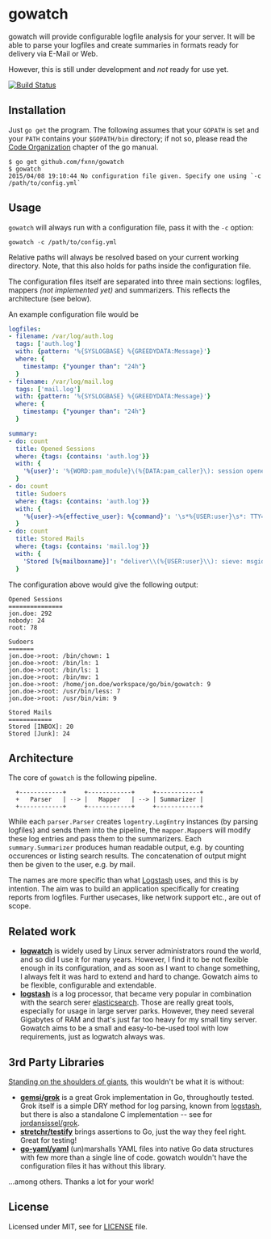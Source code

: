 # gowatch

gowatch will provide configurable logfile analysis for your server. It will be able to parse your logfiles and create
summaries in formats ready for delivery via E-Mail or Web.

However, this is still under development and _not_ ready for use yet.

[![Build Status](https://travis-ci.org/fxnn/gowatch.svg)](https://travis-ci.org/fxnn/gowatch)

## Installation

Just `go get` the program.
The following assumes that your `GOPATH` is set and your `PATH` contains your `$GOPATH/bin` directory;
if not so, please read the [Code Organization](https://golang.org/doc/code.html#Organization) chapter of the go manual.

```
$ go get github.com/fxnn/gowatch
$ gowatch
2015/04/08 19:10:44 No configuration file given. Specify one using `-c /path/to/config.yml`
```

## Usage

`gowatch` will always run with a configuration file, pass it with the `-c` option:

```
gowatch -c /path/to/config.yml
```

Relative paths will always be resolved based on your current working directory. Note, that this also holds for paths inside the configuration file.

The configuration files itself are separated into three main sections: logfiles, mappers *(not implemented yet)* and summarizers. This reflects the architecture (see below).

An example configuration file would be

```yaml
logfiles:
- filename: /var/log/auth.log
  tags: ['auth.log']
  with: {pattern: '%{SYSLOGBASE} %{GREEDYDATA:Message}'}
  where: {
    timestamp: {"younger than": "24h"}
  }
- filename: /var/log/mail.log
  tags: ['mail.log']
  with: {pattern: '%{SYSLOGBASE} %{GREEDYDATA:Message}'}
  where: {
    timestamp: {"younger than": "24h"}
  }

summary:
- do: count
  title: Opened Sessions
  where: {tags: {contains: 'auth.log'}}
  with: {
    '%{user}': '%{WORD:pam_module}\(%{DATA:pam_caller}\): session opened for user %{USERNAME:user}.*'
  }
- do: count
  title: Sudoers
  where: {tags: {contains: 'auth.log'}}
  with: {
    '%{user}->%{effective_user}: %{command}': '\s*%{USER:user}\s*: TTY=%{DATA} ; PWD=%{PATH} ; USER=%{USER:effective_user} ; COMMAND=%{PATH:command}(: %{GREEDYDATA:arguments})?'
  }
- do: count
  title: Stored Mails
  where: {tags: {contains: 'mail.log'}}
  with: {
    'Stored [%{mailboxname}]': "deliver\\(%{USER:user}\\): sieve: msgid=<%{DATA}>: stored mail into mailbox '%{DATA:mailboxname}'",
  }
```

The configuration above would give the following output:

```
Opened Sessions
===============
jon.doe: 292
nobody: 24
root: 78

Sudoers
=======
jon.doe->root: /bin/chown: 1
jon.doe->root: /bin/ln: 1
jon.doe->root: /bin/ls: 1
jon.doe->root: /bin/mv: 1
jon.doe->root: /home/jon.doe/workspace/go/bin/gowatch: 9
jon.doe->root: /usr/bin/less: 7
jon.doe->root: /usr/bin/vim: 9

Stored Mails
============
Stored [INBOX]: 20
Stored [Junk]: 24
```


## Architecture

The core of `gowatch` is the following pipeline.

```
  +------------+     +------------+     +------------+
  +   Parser   | --> |   Mapper   | --> | Summarizer |
  +------------+     +------------+     +------------+
```

While each `parser.Parser` creates `logentry.LogEntry` instances (by parsing logfiles) and sends them into the pipeline, the `mapper.Mapper`s will modify these log entries and pass them to the summarizers. Each `summary.Summarizer` produces human readable output, e.g. by counting occurences or listing search results. The concatenation of output might then be given to the user, e.g. by mail.

The names are more specific than what [Logstash](http://logstash.net) uses, and this is by intention. The aim was to build an application specifically for creating reports from logfiles. Further usecases, like network support etc., are out of scope.


## Related work

* **[logwatch](http://logwatch.sourceforge.net)** is widely used by Linux server administrators round the world, and so
  did I use it for many years. However, I find it to be not flexible enough in its configuration, and as soon as I want
  to change something, I always felt it was hard to extend and hard to change. Gowatch aims to be flexible, configurable
  and extendable.
* **[logstash](http://logstash.net)** is a log processor, that became very popular in combination with the search serer
  [elasticsearch](http://www.elasticsearch.org). Those are really great tools, especially for usage in large server
  parks. However, they need several Gigabytes of RAM and that's just far too heavy for my small tiny server. Gowatch
  aims to be a small and easy-to-be-used tool with low requirements, just as logwatch always was.

## 3rd Party Libraries

[Standing on the shoulders of giants](http://en.wikipedia.org/wiki/Standing_on_the_shoulders_of_giants), this wouldn't
be what it is without:

* **[gemsi/grok](http://github.com/gemsi/grok)** is a great Grok implementation in Go, throughoutly tested.
  Grok itself is a simple DRY method for log parsing, known from
  [logstash](http://logstash.net/docs/latest/filters/grok), but there is also a standalone C implementation -- see for
  [jordansissel/grok](https://github.com/jordansissel/grok).
* **[stretchr/testify](http://github.com/stretchr/testify)** brings assertions to Go, just the way they feel right.
  Great for testing!
* **[go-yaml/yaml](https://github.com/go-yaml/yaml)** (un)marshalls YAML files into native Go data structures with few
  more than a single line of code. gowatch wouldn't have the configuration files it has without this library.

...among others. Thanks a lot for your work!

## License

Licensed under MIT, see for [LICENSE](LICENSE) file.
